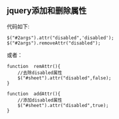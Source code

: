 ## jquery添加和删除属性

代码如下:

```
$("#2args").attr("disabled",'disabled');
$("#2args").removeAttr("disabled");
```

或者：

```
function  remAttr(){
    //去除disabled属性
    $("#sheet").attr("disabled",false);           
}

function  addAttr(){
    //添加disabled属性
    $("#sheet").attr("disabled",true);           
}
```
